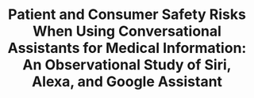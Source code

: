 ---
name: "Patient And Consumer Safety Risks When"
title: "Patient and Consumer Safety Risks When Using Conversational Assistants for Medical Information:
	         An Observational Study of Siri, Alexa, and Google Assistant"
project: null
event: "Journal of Medical Internet Research, 20(9)"
authors:
- name: "Bickmore, T."
- name: "Trinh, H."
- name: "Olafsson, S."
- name: "Leary, T."
- name: "Asadi, R."
- name: "Rickles, N."
- name: "Cruz, R."
year: 2018
resources: null
external_url: http://www.jmir.org/2018/9/e11510/
draft: false
---